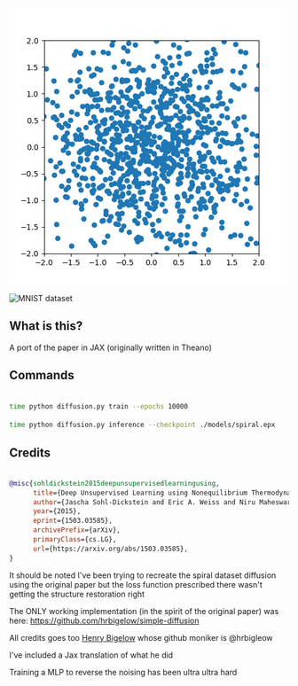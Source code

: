 

![Spiral dataset](./resources/scatter.gif)

![MNIST dataset](./resources/mnist_cifar.gif)


## What is this? 

A port of the paper in JAX (originally written in Theano)

## Commands

```bash

time python diffusion.py train --epochs 10000

time python diffusion.py inference --checkpoint ./models/spiral.epx

```


## Credits

```bibtex

@misc{sohldickstein2015deepunsupervisedlearningusing,
      title={Deep Unsupervised Learning using Nonequilibrium Thermodynamics}, 
      author={Jascha Sohl-Dickstein and Eric A. Weiss and Niru Maheswaranathan and Surya Ganguli},
      year={2015},
      eprint={1503.03585},
      archivePrefix={arXiv},
      primaryClass={cs.LG},
      url={https://arxiv.org/abs/1503.03585}, 
}

```

It should be noted I've been trying to recreate the spiral dataset diffusion using the original paper []()
but the loss function prescribed there wasn't getting the structure restoration right

The ONLY working implementation (in the spirit of the original paper) was here: https://github.com/hrbigelow/simple-diffusion

All credits goes too [Henry Bigelow](https://github.com/hrbigelow) whose github moniker is @hrbigleow

I've included a Jax translation of what he did

Training a MLP to reverse the noising has been ultra ultra hard
